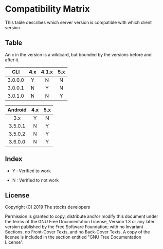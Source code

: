 # Compatibility Matrix

This table describes which server version is compatible with which client
version.

## Table

An `x` in the version is a wildcard, but bounded by the versions before
and after it.

|   CLI   | 4.x | 4.1.x | 5.x |
|:-------:|:---:|:-----:|:---:|
| 3.0.0.0 |  Y  |   N   |  N  |
| 3.0.0.1 |  N  |   Y   |  N  |
| 3.0.1.0 |  N  |   N   |  Y  |

| Android | 4.x | 5.x |
|:-------:|:---:|:---:|
| 3.x     |  Y  |  N  |
| 3.5.0.1 |  N  |  Y  |
| 3.5.0.2 |  N  |  Y  |
| 3.6.0.0 |  N  |  Y  |

## Index

 - Y : Verified to work

 - N : Verified to not work

## License

Copyright (C)  2019  The stocks developers

Permission is granted to copy, distribute and/or modify this document
under the terms of the GNU Free Documentation License, Version 1.3
or any later version published by the Free Software Foundation;
with no Invariant Sections, no Front-Cover Texts, and no Back-Cover Texts.
A copy of the license is included in the section entitled "GNU
Free Documentation License".

